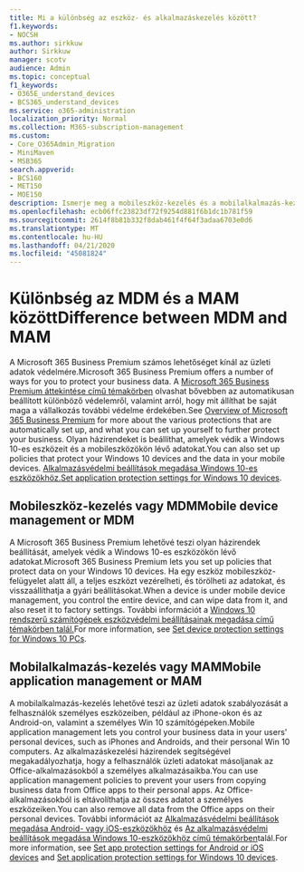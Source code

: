 ```yaml
---
title: Mi a különbség az eszköz- és alkalmazáskezelés között?
f1.keywords:
- NOCSH
ms.author: sirkkuw
author: Sirkkuw
manager: scotv
audience: Admin
ms.topic: conceptual
f1_keywords:
- O365E_understand_devices
- BCS365_understand_devices
ms.service: o365-administration
localization_priority: Normal
ms.collection: M365-subscription-management
ms.custom:
- Core_O365Admin_Migration
- MiniMaven
- MSB365
search.appverid:
- BCS160
- MET150
- MOE150
description: Ismerje meg a mobileszköz-kezelés és a mobilalkalmazás-kezelés, illetve az MDM és a MAM közötti különbségeket.
ms.openlocfilehash: ecb06ffc23823df72f9254d881f6b1dc1b781f59
ms.sourcegitcommit: 2614f8b81b332f8dab461f4f64f3adaa6703e0d6
ms.translationtype: MT
ms.contentlocale: hu-HU
ms.lasthandoff: 04/21/2020
ms.locfileid: "45081824"
---
```

# <a name="difference-between-mdm-and-mam"></a><span data-ttu-id="c6d66-103">Különbség az MDM és a MAM között</span><span class="sxs-lookup"><span data-stu-id="c6d66-103">Difference between MDM and MAM</span></span>

<span data-ttu-id="c6d66-104">A Microsoft 365 Business Premium számos lehetőséget kínál az üzleti adatok védelmére.</span><span class="sxs-lookup"><span data-stu-id="c6d66-104">Microsoft 365 Business Premium offers a number of ways for you to protect your business data.</span></span> <span data-ttu-id="c6d66-105">A [Microsoft 365 Business Premium áttekintése című témakörben](../microsoft-365-business-overview.md) olvashat bővebben az automatikusan beállított különböző védelemről, valamint arról, hogy mit állíthat be saját maga a vállalkozás további védelme érdekében.</span><span class="sxs-lookup"><span data-stu-id="c6d66-105">See [Overview of Microsoft 365 Business Premium](../microsoft-365-business-overview.md) for more about the various protections that are automatically set up, and what you can set up yourself to further protect your business.</span></span> <span data-ttu-id="c6d66-106">Olyan házirendeket is beállíthat, amelyek védik a Windows 10-es eszközeit és a mobileszközökön lévő adatokat.</span><span class="sxs-lookup"><span data-stu-id="c6d66-106">You can also set up policies that protect your Windows 10 devices and the data in your mobile devices.</span></span>
<span data-ttu-id="c6d66-107">[Alkalmazásvédelmi beállítások megadása Windows 10-es eszközökhöz.](../protection-settings-for-windows-10-devices.md)</span><span class="sxs-lookup"><span data-stu-id="c6d66-107">[Set application protection settings for Windows 10 devices](../protection-settings-for-windows-10-devices.md).</span></span>

## <a name="mobile-device-management-or-mdm"></a><span data-ttu-id="c6d66-108">Mobileszköz-kezelés vagy MDM</span><span class="sxs-lookup"><span data-stu-id="c6d66-108">Mobile device management or MDM</span></span>

<span data-ttu-id="c6d66-109">A Microsoft 365 Business Premium lehetővé teszi olyan házirendek beállítását, amelyek védik a Windows 10-es eszközökön lévő adatokat.</span><span class="sxs-lookup"><span data-stu-id="c6d66-109">Microsoft 365 Business Premium lets you set up policies that protect data on your Windows 10 devices.</span></span> <span data-ttu-id="c6d66-110">Ha egy eszköz mobileszköz-felügyelet alatt áll, a teljes eszközt vezérelheti, és törölheti az adatokat, és visszaállíthatja a gyári beállításokat.</span><span class="sxs-lookup"><span data-stu-id="c6d66-110">When a device is under mobile device management, you control the entire device, and can wipe data from it, and also reset it to factory settings.</span></span> <span data-ttu-id="c6d66-111">További információt a [Windows 10 rendszerű számítógépek eszközvédelmi beállításainak megadása című témakörben talál.](../protection-settings-for-windows-10-pcs.md)</span><span class="sxs-lookup"><span data-stu-id="c6d66-111">For more information, see [Set device protection settings for Windows 10 PCs](../protection-settings-for-windows-10-pcs.md).</span></span>

## <a name="mobile-application-management-or-mam"></a><span data-ttu-id="c6d66-112">Mobilalkalmazás-kezelés vagy MAM</span><span class="sxs-lookup"><span data-stu-id="c6d66-112">Mobile application management or MAM</span></span>

<span data-ttu-id="c6d66-113">A mobilalkalmazás-kezelés lehetővé teszi az üzleti adatok szabályozását a felhasználók személyes eszközeiben, például az iPhone-okon és az Android-on, valamint a személyes Win 10 számítógépeken.</span><span class="sxs-lookup"><span data-stu-id="c6d66-113">Mobile application management lets you control your business data in your users' personal devices, such as iPhones and Androids, and their personal Win 10 computers.</span></span> <span data-ttu-id="c6d66-114">Az alkalmazáskezelési házirendek segítségével megakadályozhatja, hogy a felhasználók üzleti adatokat másoljanak az Office-alkalmazásokból a személyes alkalmazásaikba.</span><span class="sxs-lookup"><span data-stu-id="c6d66-114">You can use application management policies to prevent your users from copying business data from Office apps to their personal apps.</span></span> <span data-ttu-id="c6d66-115">Az Office-alkalmazásokból is eltávolíthatja az összes adatot a személyes eszközeiken.</span><span class="sxs-lookup"><span data-stu-id="c6d66-115">You can also remove all data from the Office apps on their personal devices.</span></span> <span data-ttu-id="c6d66-116">További információt az [Alkalmazásvédelmi beállítások megadása Android- vagy iOS-eszközökhöz](../app-protection-settings-for-android-and-ios.md) és [Az alkalmazásvédelmi beállítások megadása Windows 10-eszközökhöz című témakörben](../protection-settings-for-windows-10-devices.md)talál.</span><span class="sxs-lookup"><span data-stu-id="c6d66-116">For more information, see [Set app protection settings for Android or iOS devices](../app-protection-settings-for-android-and-ios.md) and [Set application protection settings for Windows 10 devices](../protection-settings-for-windows-10-devices.md).</span></span>
